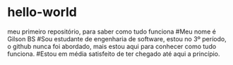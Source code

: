 # hello-world
meu primeiro repositório, para saber como tudo funciona
#Meu nome é Gilson BS
#Sou estudante de engenharia de software, estou no 3º período, o github nunca foi abordado, mais estou aqui para conhecer como tudo funciona.
#Estou em média satisfeito de ter chegado até aqui a princípio.
